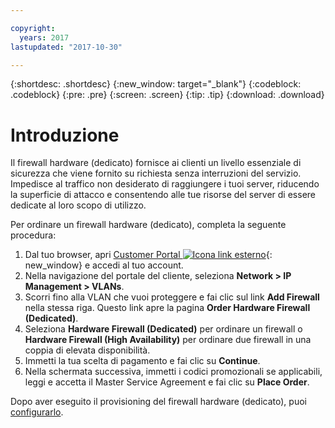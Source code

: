 ```yaml
---

copyright:
  years: 2017
lastupdated: "2017-10-30"

---
```


{:shortdesc: .shortdesc}
{:new_window: target="_blank"}
{:codeblock: .codeblock}
{:pre: .pre}
{:screen: .screen}
{:tip: .tip}
{:download: .download}

# Introduzione
Il firewall hardware (dedicato) fornisce ai clienti un livello essenziale di sicurezza che viene fornito su richiesta senza interruzioni del servizio. Impedisce al traffico non desiderato di raggiungere i tuoi server, riducendo la superficie di attacco e consentendo alle tue risorse del server di essere dedicate al loro scopo di utilizzo.   

Per ordinare un firewall hardware (dedicato), completa la seguente procedura: 

1. Dal tuo browser, apri [Customer Portal ![Icona link esterno](../../icons/launch-glyph.svg "Icona link esterno")](https://control.softlayer.com/){: new_window} e accedi al tuo account.
2. Nella navigazione del portale del cliente, seleziona **Network > IP Management > VLANs**.
3. Scorri fino alla VLAN che vuoi proteggere e fai clic sul link **Add Firewall** nella stessa riga. Questo link apre la pagina **Order Hardware Firewall (Dedicated)**.
4. Seleziona **Hardware Firewall (Dedicated)** per ordinare un firewall o **Hardware Firewall (High Availability)** per ordinare due firewall in una coppia di elevata disponibilità.
5. Immetti la tua scelta di pagamento e fai clic su **Continue**.
6. Nella schermata successiva, immetti i codici promozionali se applicabili, leggi e accetta il Master Service Agreement e fai clic su **Place Order**. 

Dopo aver eseguito il provisioning del firewall hardware (dedicato), puoi [configurarlo](editing-rules.html).
